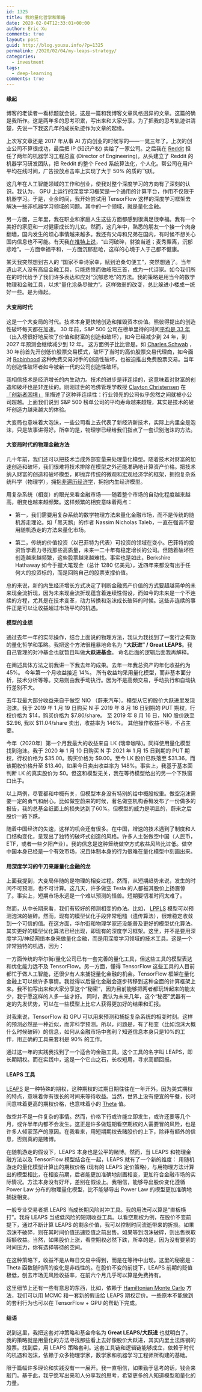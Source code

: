 ```yaml
---
id: 1325
title: 我的量化哲学和策略
date: 2020-02-04T12:33:01+00:00
author: Eric Xu
comments: true
layout: post
guid: http://blog.youxu.info/?p=1325
permalink: /2020/02/04/my-leaps-strategy/
categories:
  - investment
tags:
  - deep-learning
comments: true
---
```


#### 缘起

博客的老读者一看标题就会说，这是一篇和我博客文章风格迥异的文章。这篇的确是我所作。这是两年多的思考积累，写出来和大家分享。为了把我的思考轨迹讲清楚，先说一下我这几年的成长轨迹作为文章的起缘。

上次写文章还是 2017 年从事 AI 方向创业的时候写的——一晃三年了。上次的创业公司不算很成功，最后把 IP (知识产权) 卖给了一家公司。之后我在 [Reddit](https://www.reddit.com/) 担任了两年的机器学习工程总监 (Director of Engineering)。从头建立了 Reddit 的机器学习研发团队，把 Reddit 的整个 Feed 系统算法化，个人化。帮公司在用户平均在线时间，广告投放点击率上实现了大于 50% 的质的飞跃。

这几年在人工智能领域的工作和创业，使我对整个深度学习的方向有了深刻的认识。我认为， GPU 上运行的深度学习框架是一个通用的计算平台，作用不仅限于机器学习。于是，业余时间，我开始尝试用 TensorFlow 这样的深度学习框架去解决一些非机器学习领域的问题。其中的一个领域，就是量化金融。

另一方面，三年里，我在职业和家庭人生这些方面都感到很满足很幸福。我有一个美好的家庭和一对健康成长的儿女。然而，这几年中，熟悉的朋友一个接一个肉身翻墙，国内发生的烦心事情越来越多。我还有父母和兄弟在国内，有时候不想关心国内信息也不可能。有天我[在推特上说](https://twitter.com/mathena/status/1196968225524707328)，“山河破碎，豺狼当道；麦秀粟离，沉郁悲呛”。一方面幸福平和，一方面沉郁悲呛，这样的心境于人于己都不健康。

某天我突然想到古人的 “国家不幸诗家幸，赋到沧桑句便工”，突然想通了。当年遗山老人没有高级金融工具，只能悲愤而做岐阳三首，成为一代诗家。如今我们所在的时代给予了我们许多表达和应对“沉郁悲呛”的方法。我的策略是用当今的数学物理和金融工具，以求“量化沧桑尽微力”。这样微弱的改变，总比躲进小楼成一统好一些。是为缘起。


#### 大变局时代

这是一个大变局的时代。技术本身更快地创造和摧毁资本价值。熊彼得提出的创造性破坏每天都在加速。   30 年前，S&P 500 公司在榜单里待的时间[平均是 33 年](https://www.innosight.com/insight/creative-destruction/)（出入榜很好地反映了价值和财富的创造和破坏），如今已经减少到 24 年，到 2027 年预测会继续减少到 12 年。 这方面例子比比皆是。如 [Charles Schwab](https://en.wikipedia.org/wiki/Charles_Schwab_Corporation) ，30 年前首先开创低价股票交易模式，破坏了当时的高价股票交易代理商，如今面对 [Robinhood](https://robinhood.com/) 这种免费交易对手的创造性破坏，也被迫推出免费股票交易。当年的创造性破坏者如今被新一代的公司创造性破坏。

我相信技术是经济增长的内生动力。技术的进步是非连续的，这意味着对财富的创造和破坏也是非连续的。刚刚过世的哈佛管理学教授 [Clayton Christensen](https://en.wikipedia.org/wiki/Clayton_Christensen) 在[「创新者困境」](https://en.wikipedia.org/wiki/The_Innovator%27s_Dilemma) 里描述了这种非连续性：行业领先的公司似乎忽然之间就被小公司超越。上面我们说到 S&P 500 榜单公司的平均寿命越来越短，其实是技术的破坏创造力越来越大的体验。

大变局也意味着大泡沫，一些公司看上去代表了新经济新技术，实际上内里全是泡沫，只是故事讲得好。所幸的是，物理学已经给我们指点了一套识别泡沫的方法。

#### 大变局时代的物理金融方法

几十年前，我们还可以把技术当成外部变量来处理量化模型。随着技术对财富的加速创造和破坏，我们很难将技术排除在模型之外还能准确地计算资产价格。把技术纳入财富的创造和破坏模型，即抛弃传统的微观和宏观经济学的框架，拥抱复杂系统科学（物理学），拥抱[非遍历经济学](https://ergodicityeconomics.com/)，拥抱内生经济模型。

用复杂系统（相变）的眼光来看金融市场——随着整个市场的自动化程度越来越高，相变也越来越频繁。这样频繁的相变意味着两点：

 - 第一，我们需要用复杂系统的数学物理方法来量化金融市场，而不是传统的随机游走理论。如「黑天鹅」的作者 Nassim Nicholas Taleb，一直在强调不要用随机游走的方法来量化市场。

 - 第二，传统的价值投资（以巴菲特为代表）可投资的领域在变小。巴菲特的投资哲学着力寻找那些高质量，未来一二十年有稳定增长的公司。但随着破坏性创造越来越频繁，这些股票越来越难找。事实也是如此，Berkshire Hathaway 如今手握大笔现金（总计 1280 亿美元），近四年来都没有出手任何大的投资标的，而是回购自己的股票支撑价值。

总的来说，新的内生经济增长方式决定了判断金融资产价值的方式要超越简单的未来现金流折现，因为未来现金流折现蕴含着连续性假设，而如今的未来是一个不连续的方程，尤其是在技术变革，动力转换和泡沫成长破碎的时候。这些非连续的事件正是可以让收益超过市场平均的机遇。

#### 模型的业绩

通过去年一年的实际操作，结合上面说的物理方法，我认为我找到了一套行之有效的量化哲学和策略。我把这个方法很粗暴地命名为 **“大跃进” / Great LEAPS**。我自己管理的对冲基金也就暂且叫做**大跃进基金**。 命名后面的逻辑后面我再解释。

在阐述具体方法之前我讲一下我去年的成果。去年一年我总资产的年化收益约为 45%。 今年第一个月收益接近 14%。 所有收益均采用量化模型，而非基本面分析，技术分析等等。交易则由我手动执行。因为不是高频交易，手动执行和自动执行差别不大。

去年我最大部分收益来自于做空 NIO （蔚来汽车）。模型从它的股价大跃进里发现泡沫。我于 2019 年 1 月 19 日购买 N 手 2019 年 8 月 16 日到期的 PUT 期权，行权价格为 $14，购买价格为 $7.80/share。 至 2019 年 8 月 16 日，NIO 股价跌至 $2.96, 我以 $11.04/share 卖出，收益率为 146%。 其他操作收益不等，不占主要。

今年（2020年）第一个月我最大的收益来自 LK (瑞幸咖啡)。同样使用量化模型找到泡沫。我于 2020 年 1 月 10 日购买 N 手 2021 年 1 月 15 日到期的 PUT 期权，行权价格为 $35.00。购买价格为 $9.00。至今 LK 股价已跌落至 $31.36，而该期权价格升至 $13.40，如果今日卖出收益率为 148%。事实上，我基于基本面判断 LK 的真实股价为 $0。但这和模型无关，我在等待模型给出的另一个下跌窗口出手。

以上两例，尽管都和中概有关，但模型本身没有特别的给中概股权重。做空泡沫需要一定的勇气和耐心。比如做空蔚来的时候，著名做空机构香橼发布了一份做多的报告，我的总基金纸面上的损失达到了60%。但模型的威力是明显的，蔚来之后股价一路下跌。

随着中国经济的失速，这样的机会还有很多。在中国，增速的技术遇到了制度和人口结构变化，呈现出了独特的破坏式创造的风格。许多人主张做空中国（人民币，ETF，或者一些夕阳产业）。我的信念是这种笼统做空方式收益风险比过低。做空中国本身已经是一个有效市场，况且体制本身的行为很难在量化模型中刻画出来。

#### 用深度学习的牛刀来屠量化金融的龙

上面我提到，大变局伴随的是物理的相变过程。然而，从短期趋势来说，发生的时间不可预测，也不可计算。这几天，许多做空 Tesla 的人都被其股价上扬震惊了。事实上，短期市场永远是一个难以预测的怪兽。短期要切准时间太难了。

然而，从中长期来看，我们有较好的预测相变的办法。比如， [LPPLS](https://en.wikipedia.org/wiki/Didier_Sornette#The_JLS_and_LPPLS_models) 模型可以预测泡沫的破碎。然而，现有的模型优化手段非常粗糙（遗传算法），很难稳定收敛到一个可信的值。在这方面，华尔街和物理学家还没能普及更好的模型优化算法。其实更好的模型优化算法已经出现，即现有的深度学习框架。这里，并不是要用深度学习/神经网络本身来做量化金融，而是用深度学习领域的技术工具。这是一个非常独特的机遇，因为：

一方面传统的华尔街/量化公司已有一套完善的量化工具，但这些工具的模型表达和优化能力远不及 TensorFlow。另一方面，懂得 TensorFlow 这些工具的人目前都忙于做人工智能，还很少有人来捕捉量化金融的机会。TensorFlow 框架在量化金融上可以做许多事情。我觉得以后量化金融会逐步转移到这种全面的计算框架上来。我不怕写出来和大家分享这个“秘密”，因为目前能够把两者都玩转起来的能太少，我宁愿这样的人多一些才好。 同时，我认为未来几年，这个“秘密”武器有一定的先发优势，可以在一些模型上比它人获得更加好的结果和汇报。

对我来说，TensorFlow 和 GPU 可以用来预测和捕捉复杂系统的相变时刻。这样的预测必然是一种近似，而非科学预测。所以，问题是，有了相变（比如泡沫大概什么时候破碎）的信息，如何从金融市场中套利？知道信息本身只是10%的工作，用正确的工具来套利是 90% 的工作。

通过这一年的实践我找到了一个适合的金融工具，这个工具的名字叫 LEAPS，即长期期权。而在实践中，这是一个它山之石，长权短用，寻求高额回报。

#### LEAPS 工具

[LEAPS](http://www.cboe.com/education/getting-started/quick-facts/leaps) 是一种特殊的期权，这种期权的过期日期往往在一年开外。因为美式期权的特点，意味着你有很长的时间来等待收益。当然，世界上没有便宜的午餐，长时间意味着更高的期权价格，也意味着小的 [Theta](https://www.investopedia.com/terms/t/theta.asp) 值。

做空并不是一件复杂的事情。然而，价格下行或许能立即发生，或许还要等几个月，或许半年内都不会发生。这正是许多做短期看空期权的人需要冒的风险，也是许多人倾家荡产的原因。在我看来，用短期期权去赌股价的上下，除非有额外的信息，否则真的是赌博。

在随机游走的假设下，LEAPS 本身也是公平的赌博。然而，当 LEAPS 和物理金融方法以及 TensorFlow 模型结合在一起，LEAPS 就有了一个新的维度： 用随机游走的量化模型计算出的期权价格 (现有的 LEAPS 定价策略)，与用物理方法计算出的模型相比，在相变前期，后者能更加准确地刻画相变，更加符合金融市场的实际情况。方法本身没有好坏，差别在假设上。我相信，能够导出股价变化遵循 Power Law 分布的物理量化模型，比不能够导出 Power Law 的模型更加准确地捕捉相变。

一般专业交易者把 LEAPS 当成长期风险对冲工具。我的用法可以算是“直板横打”。我将 LEAPS 当成低风险的短期收益工具。以看空期权为例，在股价不变前提下，通过不断计算 LEAPS 的剩余价值，我可以控制时间流逝带来的折损。如果泡沫不破碎，则在其时间价值迅速贬值之前出售。如果等到泡沫破碎，则出售换取超额收益。当然，如果股价上涨，看空期权必然下跌，所幸的是，因为没有要紧的时间压力，你有选择等待的空间。

在这种策略下，收益不是从每日交易中得到，而是在等待中出现。这里的秘密是： Theta 函数随时间的变化是非线性的。在股价不变的前提下，LEAPS 前期的贬值极低，刨去市场无风险收益率，在前六个月几乎可以算是免费持有。

这里细节上还有一些有意思的东西，比如，依赖于 [Hamiltonian Monte Carlo](https://en.wikipedia.org/wiki/Hamiltonian_Monte_Carlo)  方法，我们可以用 MCMC 和一套新的假设给 LEAPS 期权定价。一些原本不能做到的套利行为也可以在 TensorFlow + GPU 的帮助下完成。

#### 结语

说到这里，我把这套对冲策略和基金命名为 **Great LEAPS/大跃进** 也就明白了。我的策略就是用量化的方法寻找那些看上去好像股价大跃进，其实内里土法炼钢的股票。找到后，用 LEAPS 策略套利。这套工具链和逻辑链能够成立，依赖于时代的机遇和泡沫，依赖于众多物理学家，数学家和机器学习工程师所构建的基础。

限于篇幅许多理论和实践没有一一展开。我一直相信，如果勤于思考的话，钱会来敲门。基于此，我宁愿写出来和人分享我的思考，希望更多的人知道模型和量化的力量。